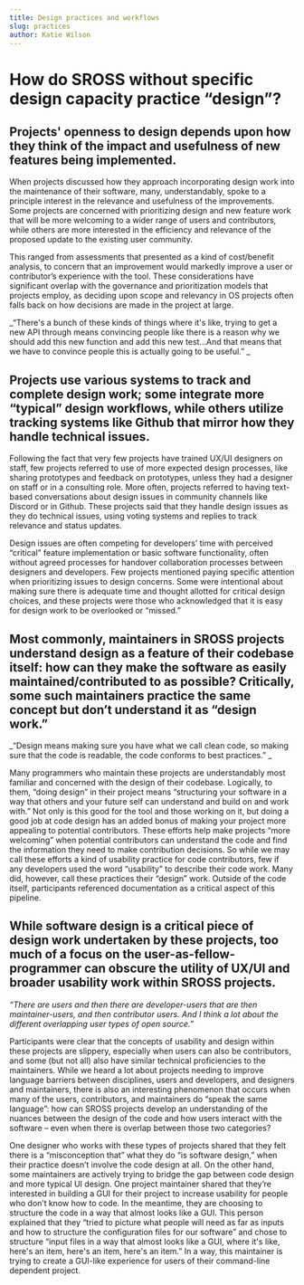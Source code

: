 ```yaml
---
title: Design practices and workflows
slug: practices
author: Katie Wilson
---
```

# How do SROSS without specific design capacity practice “design”? 

## Projects' openness to design depends upon how they think of the impact and usefulness of new features being implemented. 

When projects discussed how they approach incorporating design work into the maintenance of their software, many, understandably, spoke to a principle interest in the relevance and usefulness of the improvements. Some projects are concerned with prioritizing design and new feature work that will be more welcoming to a wider range of users and contributors, while others are more interested in the efficiency and relevance of the proposed update to the existing user community.

This ranged from assessments that presented as a kind of cost/benefit analysis, to concern that an improvement would markedly improve a user or contributor’s experience with the tool. These considerations have significant overlap with the governance and prioritization models that projects employ, as deciding upon scope and relevancy in OS projects often falls back on how decisions are made in the project at large.

_“There's a bunch of these kinds of things where it's like, trying to get a new API through means convincing people like there is a reason why we should add this new function and add this new test…And that means that we have to convince people this is actually going to be useful.” _

## Projects use various systems to track and complete design work; some integrate more “typical” design workflows, while others utilize tracking systems like Github that mirror how they handle technical issues. 

Following the fact that very few projects have trained UX/UI designers on staff, few projects referred to use of more expected design processes, like sharing prototypes and feedback on prototypes, unless they had a designer on staff or in a consulting role. More often, projects referred to having text-based conversations about design issues in community channels like Discord or in Github. These projects said that they handle design issues as they do technical issues, using voting systems and replies to track relevance and status updates. 

Design issues are often competing for developers’ time with perceived “critical” feature implementation or basic software functionality, often without agreed processes for handover collaboration processes between designers and developers. Few projects mentioned paying specific attention when prioritizing issues to design concerns. Some were intentional about making sure there is adequate time and thought allotted for critical design choices, and these projects were those who acknowledged that it is easy for design work to be overlooked or “missed.” 

## Most commonly, maintainers in SROSS projects understand design as a feature of their codebase itself: how can they make the software as easily maintained/contributed to as possible? Critically, some such maintainers practice the same concept but don’t understand it as “design work.” 

_“Design means making sure you have what we call clean code, so making sure that the code is readable, the code conforms to best practices.” _

Many programmers who maintain these projects are understandably most familiar and concerned with the design of their codebase. Logically, to them, “doing design” in their project means “structuring your software in a way that others and your future self can understand and build on and work with.” Not only is this good for the tool and those working on it, but doing a good job at code design has an added bonus of making your project more appealing to potential contributors. These efforts help make projects “more welcoming” when potential contributors can understand the code and find the information they need to make contribution decisions. So while we may call these efforts a kind of usability practice for code contributors, few if any developers used the word “usability” to describe their code work. Many did, however, call these practices their “design” work. Outside of the code itself, participants referenced documentation as a critical aspect of this pipeline. 

## While software design is a critical piece of design work undertaken by these projects, too much of a focus on the user-as-fellow-programmer can obscure the utility of UX/UI and broader usability work within SROSS projects. 

_“There are users and then there are developer-users that are then maintainer-users, and then contributor users. And I think a lot about the different overlapping user types of open source.”_ 

Participants were clear that the concepts of usability and design within these projects are slippery, especially when users can also be contributors, and some (but not all) also have similar technical proficiencies to the maintainers. While we heard a lot about projects needing to improve language barriers between disciplines, users and developers, and designers and maintainers, there is also an interesting phenomenon that occurs when many of the users, contributors, and maintainers do “speak the same language”: how can SROSS projects develop an understanding of the nuances between the design of the code and how users interact with the software – even when there is overlap between those two categories? 

One designer who works with these types of projects shared that they felt there is a “misconception that” what they do “is software design,” when their practice doesn’t involve the code design at all. On the other hand, some maintainers are actively trying to bridge the gap between code design and more typical UI design. One project maintainer shared that they’re interested in building a GUI for their project to increase usability for people who don’t know how to code. In the meantime, they are choosing to structure the code in a way that almost looks like a GUI. This person explained that they “tried to picture what people will need as far as inputs and how to structure the configuration files for our software” and chose to structure “input files in a way that almost looks like a GUI, where it's like, here's an item, here's an item, here's an item.” In a way, this maintainer is trying to create a GUI-like experience for users of their command-line dependent project.
